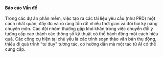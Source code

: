 #### **Báo cáo Vấn đề**

Trong các dự án phần mềm, việc tạo ra các tài liệu yêu cầu (như PRD) một cách nhất quán, đầy đủ và rõ ràng tốn rất nhiều thời gian và đòi hỏi kỹ năng chuyên môn. Các đội nhóm thường gặp khó khăn trong việc chuyển đổi ý tưởng cấp cao thành các thông số kỹ thuật có thể hành động một cách hiệu quả. Các công cụ hiện tại chủ yếu là các trình soạn thảo văn bản thụ động, thiếu đi quá trình "tư duy" tương tác, có hướng dẫn mà một tác tử AI có thể cung cấp.
